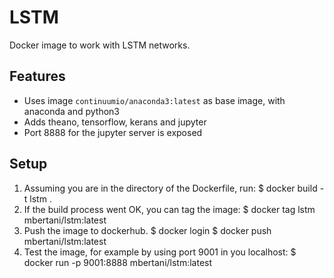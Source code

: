 # LSTM
Docker image to work with LSTM networks. 

## Features
- Uses image `continuumio/anaconda3:latest` as base image, with anaconda and python3
- Adds theano, tensorflow, kerans and jupyter
- Port 8888 for the jupyter server is exposed

## Setup
1. Assuming you are in the directory of the Dockerfile, run:
    $ docker build -t lstm .
2. If the build process went OK, you can tag the image:
    $ docker tag lstm mbertani/lstm:latest
3. Push the image to dockerhub.
    $ docker login
    $ docker push mbertani/lstm:latest
4. Test the image, for example by using port 9001 in you localhost:
    $ docker run -p 9001:8888 mbertani/lstm:latest